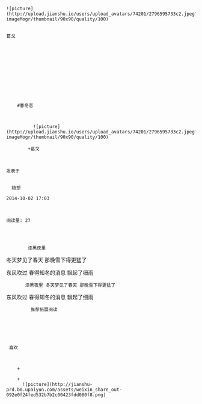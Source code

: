 
    
  
    ![picture](http://upload.jianshu.io/users/upload_avatars/74201/2796595733c2.jpeg?imageMogr/thumbnail/90x90/quality/100)
    

    葛戈
  
      


  
  
    
  


    
      
        #春冬恋
        
          
            
              ![picture](http://upload.jianshu.io/users/upload_avatars/74201/2796595733c2.jpeg?imageMogr/thumbnail/90x90/quality/100)
            
            +葛戈
        
        
    
    发表于 

    
      随想

    2014-10-02 17:03

    

    阅读量: 27
  


        
            漆黑夜里
冬天梦见了春天
那晚雪下得更猛了

  东风吹过
春得知冬的消息
飘起了细雨


        
           漆黑夜里 冬天梦见了春天 那晚雪下得更猛了 
 东风吹过 春得知冬的消息 飘起了细雨 

      
    
    
      
      
      
          
             推荐拓展阅读
        
      
    
    
      
          
     喜欢

      
      
        +
                  
        +
          ![picture](http://jianshu-prd.b0.upaiyun.com/assets/weixin_share_out-092e0f24fed532b7b2c00423fdd080f8.png)
        
      
    
  


